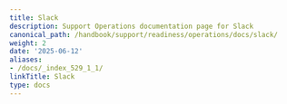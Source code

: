 ```yaml
---
title: Slack
description: Support Operations documentation page for Slack
canonical_path: /handbook/support/readiness/operations/docs/slack/
weight: 2
date: '2025-06-12'
aliases:
- /docs/_index_529_1_1/
linkTitle: Slack
type: docs
---
```


